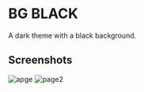 # BG BLACK
A dark theme with a black background.

## Screenshots
![apge](https://vscode-themes.nyc3.cdn.digitaloceanspaces.com/profiles/h3C5pNEPvgW5QHgNUEqvoEthG3u2/1JcDb5MU-default.jpeg)
![page2](https://vscode-themes.nyc3.cdn.digitaloceanspaces.com/profiles/h3C5pNEPvgW5QHgNUEqvoEthG3u2/1JcDb5MU-commandPalette.jpeg)

